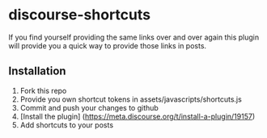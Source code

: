 discourse-shortcuts
===================

If you find yourself providing the same links over and over again this plugin will provide you a quick way to provide those links in posts.

## Installation ##

1. Fork this repo
2. Provide you own shortcut tokens in assets/javascripts/shortcuts.js
3. Commit and push your changes to github
4. [Install the plugin] (https://meta.discourse.org/t/install-a-plugin/19157)
5. Add shortcuts to your posts
